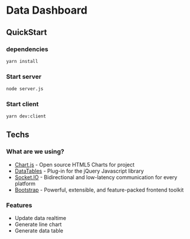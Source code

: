 # Data Dashboard

## QuickStart

### dependencies

```sh
yarn install
```

### Start server

```sh
node server.js
```

### Start client

```sh
yarn dev:client
```

## Techs

### What are we using?

* [Chart.js](https://www.chartjs.org/) - Open source HTML5 Charts for project
* [DataTables](https://datatables.net/) -  Plug-in for the jQuery Javascript library
* [Socket.IO](https://socket.io/) - Bidirectional and low-latency communication for every platform
* [Bootstrap](https://getbootstrap.com/) - Powerful, extensible, and feature-packed frontend toolkit

### Features

* Update data realtime
* Generate line chart
* Generate data table
